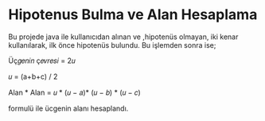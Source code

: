 # Hipotenus Bulma ve Alan Hesaplama
Bu projede java ile kullanıcıdan alınan ve ,hipotenüs olmayan, iki kenar kullanılarak, ilk önce  hipotenüs bulundu.
Bu işlemden sonra ise; 

Üç𝑔𝑒𝑛𝑖𝑛 ç𝑒𝑣𝑟𝑒𝑠𝑖 = 2𝑢

𝑢 = (a+b+c) / 2

Alan * Alan = 𝑢 * (𝑢 − 𝑎)* (𝑢 − 𝑏) * (𝑢 − 𝑐)

formulü ile ücgenin alanı hesaplandı.


